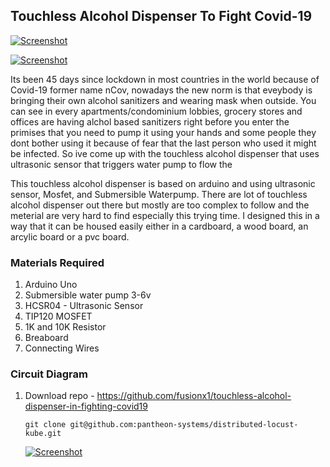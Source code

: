 ## Touchless Alcohol Dispenser To Fight Covid-19

[![Screenshot](http://dev-mapinas.pantheonsite.io/sites/default/files/protoa1.png)](#)

[![Screenshot](http://dev-mapinas.pantheonsite.io/sites/default/files/protoa2.png)](#)

Its been 45 days since lockdown in most countries in the world because of Covid-19 former name nCov, nowadays the new norm is that eveybody is bringing their own alcohol sanitizers and wearing mask when outside. You can see in every apartments/condominium lobbies, grocery stores and offices are having alchol based sanitizers right before you enter the primises that you need to pump it using your hands and some people they dont bother using it because of fear that the last person who used it might be infected. So ive come up with the touchless alcohol dispenser that uses ultrasonic sensor that triggers water pump to flow the  

This touchless alcohol dispenser is based on arduino and using ultrasonic sensor, Mosfet, and Submersible Waterpump. There are lot of touchless alcohol dispenser out there but mostly are too complex to follow and the meterial are very hard to find especially this trying time. I designed this in a way that it can be housed easily either in a cardboard, a wood board, an arcylic board or a pvc board.

### Materials Required

1. Arduino Uno
2. Submersible water pump 3-6v
3. HCSR04 - Ultrasonic Sensor
4. TIP120 MOSFET
5. 1K and 10K Resistor
6. Breaboard
7. Connecting Wires


### Circuit Diagram

1. Download repo - https://github.com/fusionx1/touchless-alcohol-dispenser-in-fighting-covid19

    ```
    git clone git@github.com:pantheon-systems/distributed-locust-kube.git
    ```

   [![Screenshot](http://dev-mapinas.pantheonsite.io/sites/default/files/protoa2.png)](#)
   
